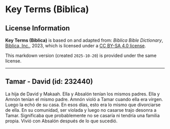 # Key Terms (Biblica)

## License Information

**Key Terms (Biblica)** is based on and adapted from: _Biblica Bible Dictionary_, [Biblica, Inc.](https://www.biblica.com/), 2023, which is licensed under a [CC BY-SA 4.0 license](https://creativecommons.org/licenses/by-sa/4.0/legalcode.en).

This markdown version (created `2025-10-20`) is provided under the same license.



--------------------------------

## Tamar - David (id: 232440)

La hija de David y Makaah. Ella y Absalón tenían los mismos padres. Ella y Amnón tenían el mismo padre. Amnón violó a Tamar cuando ella era virgen. Luego la echó de su casa. En esos días, esto era lo mismo que divorciarse de ella. En su comunidad, ser violada y luego no casarse trajo desonra a Tamar. Significaba que probablemente no se casaría ni tendría una familia propia. Vivió con Absalón después de lo que sucedió.


